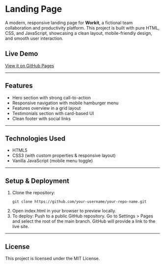 # Landing Page 

A modern, responsive landing page for **Workit**, a fictional team collaboration and productivity platform. This project is built with pure HTML, CSS, and JavaScript, showcasing a clean layout, mobile-friendly design, and smooth user interaction.

## Live Demo

[View it on GitHub Pages](https://preeti1103.github.io/Landing-page/)

---

## Features

- Hero section with strong call-to-action
- Responsive navigation with mobile hamburger menu
- Features overview in a grid layout
- Testimonials section with card-based UI
- Clean footer with social links

---

## Technologies Used

- HTML5
- CSS3 (with custom properties & responsive layout)
- Vanilla JavaScript (mobile menu toggle)

---
## Setup & Deployment

1. Clone the repository:
   ```
   git clone https://github.com/your-username/your-repo-name.git
   ```
2.  Open index.html in your browser to preview locally.
3. To deploy:
    Push to a public GitHub repository.
    Go to Settings > Pages and select the root of the main branch.
    GitHub will provide a link to the live site.

---
## License
This project is licensed under the MIT License.
